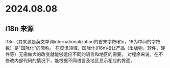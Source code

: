 # 2024.08.08

## i18n 来源

i18n（其来源是英文单词internationalization的首末字符i和n，18为中间的字符数）是“国际化”的简称。 在资讯领域，国际化(i18n)指让产品（出版物，软件，硬件等）无需做大的改变就能够适应不同的语言和地区的需要。 对程序来说，在不修改内部代码的情况下，能根据不同语言及地区显示相应的界面。